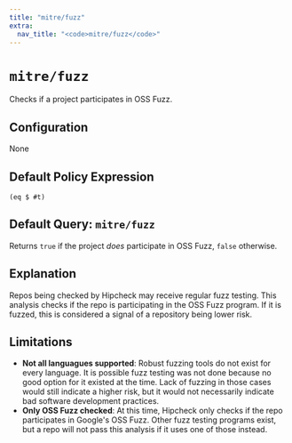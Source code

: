 ```yaml
---
title: "mitre/fuzz"
extra:
  nav_title: "<code>mitre/fuzz</code>"
---
```


# `mitre/fuzz`

Checks if a project participates in OSS Fuzz.

## Configuration

None

## Default Policy Expression

```
(eq $ #t)
```

## Default Query: `mitre/fuzz`

Returns `true` if the project _does_ participate in OSS Fuzz, `false` otherwise.

## Explanation

Repos being checked by Hipcheck may receive regular fuzz testing. This analysis
checks if the repo is participating in the OSS Fuzz program. If it is fuzzed,
this is considered a signal of a repository being lower risk.

## Limitations

* __Not all languagues supported__: Robust fuzzing tools do not exist for every
  language. It is possible fuzz testing was not done because no good option for it
  existed at the time. Lack of fuzzing in those cases would still indicate a higher
  risk, but it would not necessarily indicate bad software development practices.
* __Only OSS Fuzz checked__: At this time, Hipcheck only checks if the repo
  participates in Google's OSS Fuzz. Other fuzz testing programs exist, but a repo
  will not pass this analysis if it uses one of those instead.
